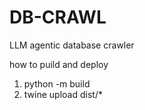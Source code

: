# DB-CRAWL
LLM agentic database crawler


how to puild and deploy


 1. python -m build  
 2. twine upload dist/*